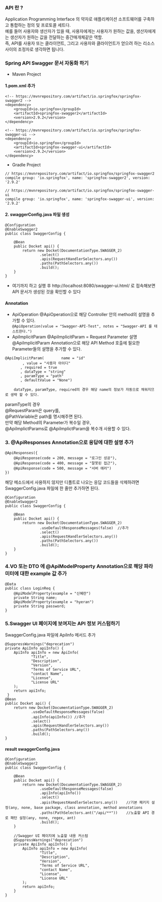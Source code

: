 ### API 란 ? 
Application Programming Interface 의 약자로 애플리케이션 소프트웨어를 구축하고 통합하는 정의 및 프로토콜 세트다.      
예를 들어 사용자와 생산자가 있을 때, 사용자에게는 사용자가 원하는 값을, 생산자에게는 생산자가 원하는 값을 전달하는 중간매개체같은 역할.       
즉, API를 사용자 또는 클라이언트, 그리고 사용자와 클라이언트가 얻으려 하는 리소스 사이의 조정자로 생각하면 됩니다.      

### Spring API Swagger 문서 자동화 하기
- Maven Project
#### 1.pom.xml 추가
```
<!-- https://mvnrepository.com/artifact/io.springfox/springfox-swagger2 -->
<dependency>
    <groupId>io.springfox</groupId>
    <artifactId>springfox-swagger2</artifactId>
    <version>2.9.2</version>
</dependency>

<!-- https://mvnrepository.com/artifact/io.springfox/springfox-swagger-ui -->
<dependency>
    <groupId>io.springfox</groupId>
    <artifactId>springfox-swagger-ui</artifactId>
    <version>2.9.2</version>
</dependency>
```
- Gradle Project
```
// https://mvnrepository.com/artifact/io.springfox/springfox-swagger2
compile group: 'io.springfox', name: 'springfox-swagger2', version: '2.9.2'

// https://mvnrepository.com/artifact/io.springfox/springfox-swagger-ui
compile group: 'io.springfox', name: 'springfox-swagger-ui', version: '2.9.2'
```
#### 2. swaggerConfig.java 파일 생성
```
@Configuration
@EnableSwagger2
public class SwaggerConfig {
	
	@Bean
	public Docket api() {
		return new Docket(DocumentationType.SWAGGER_2)
				.select()
				.apis(RequestHandlerSelectors.any())
				.paths(PathSelectors.any())
				.build();
	}
}
```
- 여기까지 하고 실행 후 http://localhost:8080/swagger-ui.html/ 로 접속해보면 API 문서가 생성된 것을 확인할 수 있다 

#### Annotation
- ApiOperation
@ApiOperation으로 해당 Controller 안의 method의 설명을 추가할 수 있다.     
   ` @ApiOperation(value = "Swagger-API-Test", notes = "Swagger-API 를 테스트한다.")     `
- ApiImplicitParam
@ApiImplicitParam = Request Parameter 설명     
@ApiImplicitParam Annotation으로 해당 API Method 호출에 필요한 Parameter들의 설명을 추가할 수 있다.    
 ```
 @ApiImplicitParam(        name = "id"
         , value = "사용자 아이디"
        , required = true
        , dataType = "string"
        , paramType = "path"
        , defaultValue = "None")
```
        dataType, paramType, required의 경우 해당 name의 정보가 자동으로 채워지므로 생략 할 수 있다.

paramType의 경우     
@RequestParam은 query를,     
@PathVariable은 path를 명시해주면 된다.     
만약 해당 Method의 Parameter가 복수일 경우,      
@ApiImplictParams로 @ApiImplictParam을 복수개 사용할 수 있다.

### 3. @ApiResponses Annotation으로 응답에 대한 설명 추가
```
@ApiResponses({
	@ApiResponse(code = 200, message = "로그인 성공"),
	@ApiResponse(code = 400, message = "잘못된 접근"),
	@ApiResponse(code = 500, message = "서버 에러")
})
```
해당 메소드에서 사용하지 않지만 디폴트로 나오는 응답 코드들을 삭제하려면 SwaggerConfig.java 파일에 한 줄만 추가하면 된다.
```
@Configuration
@EnableSwagger2
public class SwaggerConfig {

    @Bean
    public Docket api() {
        return new Docket(DocumentationType.SWAGGER_2)
                .useDefaultResponseMessages(false)	//추가
                .select()
                .apis(RequestHandlerSelectors.any())
                .paths(PathSelectors.any())
                .build();
    }
}
```
### 4.VO 또는 DTO 에 @ApiModelProperty Annotation으로 해당 파라미터에 대한 example 값 추가
```
@Data
public class LoginReq {
    @ApiModelProperty(example = "신혜란")
    private String name;
    @ApiModelProperty(example = "hyeran")
    private String password;
}
```
### 5.Swagger UI 페이지에 보여지는 API 정보 커스텀하기

SwaggerConfig.java 파일에 ApiInfo 메서드 추가
```
@SuppressWarnings("deprecation")
private ApiInfo apiInfo() {
	ApiInfo apiInfo = new ApiInfo(
            "Title",
            "Description",
            "Version",
            "Terms of Service URL",
            "contact Name",
            "License",
            "License URL"
    );
    return apiInfo;
 }
@Bean
public Docket api() {
	return new Docket(DocumentationType.SWAGGER_2)
			.useDefaultResponseMessages(false)
			.apiInfo(apiInfo()) //추가
			.select()
			.apis(RequestHandlerSelectors.any())
			.paths(PathSelectors.any())
			.build();
}
```


#### result swaggerConfig.java 
```
@Configuration
@EnableSwagger2
public class SwaggerConfig {

    @Bean
    public Docket api() {
        return new Docket(DocumentationType.SWAGGER_2)
                .useDefaultResponseMessages(false)
                .apiInfo(apiInfo())
                .select()
                .apis(RequestHandlerSelectors.any())	//기본 패키지 설정(any, none, base package, class annotation, method annotations
                .paths(PathSelectors.ant("/api/**"))	//노출할 API 경로 패턴 설정(any, none, regex, ant)
                .build();
    }

    //Swagger UI 페이지에 노출할 내용 커스텀
    @SuppressWarnings("deprecation")
    private ApiInfo apiInfo() {
        ApiInfo apiInfo = new ApiInfo(
                "Title",
                "Description",
                "Version",
                "Terms of Service URL",
                "contact Name",
                "License",
                "License URL"
        );
        return apiInfo;
    }
}
```
